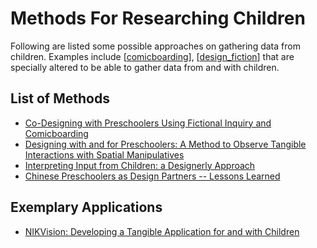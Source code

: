 # Methods For Researching Children

Following are listed some possible approaches on gathering data from children. Examples include [[comicboarding]], [[design_fiction]] that are specially altered to be able to gather data from and with children.

## List of Methods

- [Co-Designing with Preschoolers Using Fictional Inquiry and Comicboarding](https://dl.acm.org/doi/pdf/10.1145/3025453.3025588)
- [Designing with and for Preschoolers: A Method to Observe Tangible Interactions with Spatial Manipulatives](https://dl.acm.org/doi/pdf/10.1145/3213818.3213825)
- [Interpreting Input from Children: a Designerly Approach](https://dl.acm.org/doi/pdf/10.1145/2207676.2208399)
- [Chinese Preschoolers as Design Partners -- Lessons Learned](https://dl.acm.org/doi/pdf/10.1145/3027063.3053343)

## Exemplary Applications

- [NIKVision: Developing a Tangible Application for and with Children](http://www.jucs.org/jucs_19_15/nik_vision_developing_a/jucs_19_15_2266_2291_marco.pdf)

[//begin]: # "Autogenerated link references for markdown compatibility"
[comicboarding]: comicboarding "Comicboarding"
[design_fiction]: design_fiction "Design Fiction"
[//end]: # "Autogenerated link references"